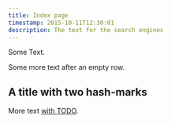```yaml
---
title: Index page
timestamp: 2015-10-11T12:30:01
description: The text for the search engines
---
```


Some Text.

Some more text after an empty row.

## A title with two hash-marks

More text [with TODO](/with_todo).
